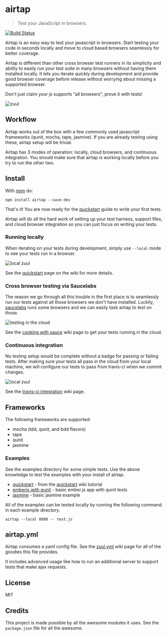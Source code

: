 # airtap

> Test your JavaScript in browsers.

[![Build Status](https://travis-ci.org/airtap/airtap.svg?branch=master)](https://travis-ci.org/airtap/airtap)

Airtap is an easy way to test your javascript in browsers. Start testing your code in seconds locally and move to cloud based browsers seamlessly for better coverage.

Airtap is different than other cross browser test runners in its simplicity and ability to easily run your test suite in many browsers without having them installed locally. It lets you iterate quickly during development and provide good browser coverage before release without worrying about missing a supported browser.

Don't just claim your js supports "all browsers", prove it with tests!

![zuul](https://f.cloud.github.com/assets/71256/1669799/fb463296-5c81-11e3-818a-26776dc7a256.jpg)

## Workflow

Airtap works out of the box with a few commonly used javascript frameworks (qunit, mocha, tape, jasmine). If you are already testing using these, airtap setup will be trivial.

Airtap has 3 modes of operation: locally, cloud browsers, and continuous integration. You should make sure that airtap is working locally before you try to run the other two.

## Install

With [npm](https://npmjs.org) do:

```
npm install airtap --save-dev
```

That's it! You are now ready for the [quickstart](./doc/quickstart.md) guide to write your first tests.

Airtap will do all the hard work of setting up your test harness, support files, and cloud browser integration so you can just focus on writing your tests.

### Running locally

When iterating on your tests during development, simply use `--local` mode to see your tests run in a browser.

![local zuul](https://raw.github.com/defunctzombie/zuul/gh-pages/develop-tests-locally.png)

See the [quickstart](https://github.com/defunctzombie/zuul/wiki/quickstart) page on the wiki for more details.

### Cross browser testing via Saucelabs

The reason we go through all this trouble in the first place is to seamlessly run our tests against all those browsers we don't have installed. Luckily, [saucelabs](https://saucelabs.com/) runs some browsers and we can easily task airtap to test on those.

![testing in the cloud](https://raw.github.com/defunctzombie/zuul/gh-pages/double-check-with-sauce.png)

See the [cooking with sauce](https://github.com/defunctzombie/zuul/wiki/cloud-testing) wiki page to get your tests running in the cloud.

### Continuous integration

No testing setup would be complete without a badge for passing or failing tests. After making sure your tests all pass in the cloud from your local machine, we will configure our tests to pass from travis-ci when we commit changes.

![local zuul](https://raw.github.com/defunctzombie/zuul/gh-pages/finalize-with-travis.png)

See the [travis-ci integration](https://github.com/defunctzombie/zuul/wiki/travis-ci) wiki page.

## Frameworks

The following frameworks are supported:

* mocha (tdd, qunit, and bdd flavors)
* tape
* qunit
* jasmine

### Examples

See the examples directory for some simple tests. Use the above knowledge to test the examples with your install of airtap.

* [quickstart](https://github.com/defunctzombie/zuul/tree/master/examples/quickstart) - from the [quickstart](https://github.com/defunctzombie/zuul/wiki/Quickstart) wiki tutorial
* [emberjs with qunit](https://github.com/defunctzombie/zuul/tree/master/examples/ember_w_qunit) - basic ember.js app with qunit tests
* [jasmine](https://github.com/defunctzombie/zuul/tree/master/examples/jasmine) - basic jasmine example

All of the examples can be tested locally by running the following command in each example directory.

```
airtap --local 8080 -- test.js
```

## airtap.yml

Airtap consumes a yaml config file. See the [zuul.yml](https://github.com/defunctzombie/zuul/wiki/zuul.yml) wiki page for all of the goodies this file provides.

It includes advanced usage like how to run an additional server to support tests that make ajax requests.

## License

MIT

## Credits

This project is made possible by all the awesome modules it uses. See the `package.json` file for all the awesome.
